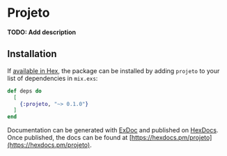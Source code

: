 # Projeto

**TODO: Add description**

## Installation

If [available in Hex](https://hex.pm/docs/publish), the package can be installed
by adding `projeto` to your list of dependencies in `mix.exs`:

```elixir
def deps do
  [
    {:projeto, "~> 0.1.0"}
  ]
end
```

Documentation can be generated with [ExDoc](https://github.com/elixir-lang/ex_doc)
and published on [HexDocs](https://hexdocs.pm). Once published, the docs can
be found at [https://hexdocs.pm/projeto](https://hexdocs.pm/projeto).

